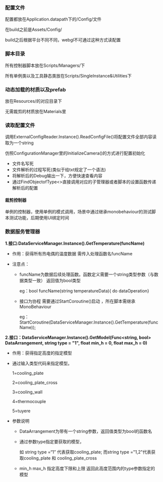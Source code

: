 ### 配置文件

配置都放在Application.datapath下的/Config/文件

在build之前是Assets/Config/

build之后根据平台不同不同，webgl不可通过这种方式读配置

### 脚本目录

所有控制器脚本放在Scripts/Managers/下

所有单例类以及工具静态类放在Scripts/SingleInstance&Utilities下

### 动态加载的材质以及prefab

放在Resources/的对应目录下

无需裁剪的材质放在Materials里

### 读取配置文件

调用ExternalConfigReader.Instance().ReadConfigFile()将配置文件全部内容读取为一个string

仿照ConfigurationManager里的InitializeCamera()的方式进行配置初始化

* 文件名写死
* 文件解析的过程写死(类似于给txt规定了一个语法)
* 将解析后的Debug输出一下，方便快速查看内容
* 通过FindObjectofType<>直接调用对应的子管理器或者脚本的设置函数传递解析后的配置

#### 裁剪控制器

单例的控制器，使用单例的模式调用，场景中通过继承monobehaviour的测试脚本测试功能，后期使用UI绑定时间

### **数据服务管理器**

**1.接口:DataServiceManager.Instance().GetTemperature(funcName)**

- 作用：获得所有热电偶的温度数据 需传入处理函数名funcName

- 注意点：

  - funcName为数据后续处理函数。函数定义需要一个string类型参数（与数据类型一致） 返回值为bool类型   

    eg：bool funcName(string temperatureData){ do dataOperation}

  - 接口为协程 需要通过StartCoroutine()启动  ，所在脚本需继承MonoBehaviour

    eg：StartCoroutine(DataServiceManager.Instance().GetTemperature(funcName));

**2.接口：DataServiceManager.Instance().GetModel(Func<string, bool> DataArrangement, string type = "1", float min_h = 0, float max_h = 0)**

- 作用：获得指定高度的指定模型

- 通过输入类型代码来指定模型。

  1=cooling_plate

  2=cooling_plate_cross

  3=cooling_wall

  4=thermocouple

  5=tuyere

- 参数说明

  - DataArrangement为带有一个string参数，返回值类型为bool的函数名

  - 通过参数type指定要获取的模型，

     如 string type =“1” 代表获取cooling_plate; 而string type ="1,2"代表获取cooling_plate 和 cooling_plate_cross

  - min_h max_h 指定高度下限和上限 返回此高度范围内的type参数指定的模型